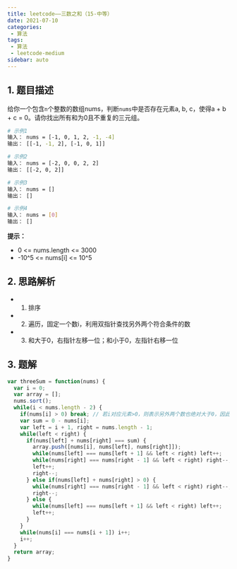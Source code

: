 ```yaml
---
title: leetcode——三数之和（15-中等）
date: 2021-07-10
categories:
 - 算法
tags:
 - 算法
 - leetcode-medium
sidebar: auto
--- 
```


## 1. 题目描述
给你一个包含`n`个整数的数组nums，判断`nums`中是否存在元素a, b, c，使得a + b + c = 0。请你找出所有和为0且不重复的三元组。  

```bash
# 示例1
输入： nums = [-1, 0, 1, 2, -1, -4]
输出： [[-1, -1, 2], [-1, 0, 1]]

# 示例2
输入： nums = [-2, 0, 0, 2, 2]
输出： [[-2, 0, 2]]

# 示例3
输入： nums = []
输出： []

# 示例4
输入： nums = [0]
输出： []
```

**提示：**  
- 0 <= nums.length <= 3000
- -10^5 <= nums[i] <= 10^5

## 2. 思路解析
- 1. 排序
- 2. 遍历，固定一个数i，利用双指针查找另外两个符合条件的数
- 3. 和大于0，右指针左移一位；和小于0，左指针右移一位

## 3. 题解
```js
var threeSum = function(nums) {
  var i = 0;
  var array = [];
  nums.sort();
  while(i < nums.length - 2) {
    if(nums[i] > 0) break; // 若i对应元素>0，则表示另外两个数也绝对大于0，因此跳出循环，直接返回
    var sum = 0 - nums[i];
    var left = i + 1, right = nums.length - 1;
    while(left < right) {
      if(nums[left] + nums[right] === sum) {
        array.push([nums[i], nums[left], nums[right]]);
        while(nums[left] === nums[left + 1] && left < right) left++;
        while(nums[right] === nums[right - 1] && left < right) right--;
        left++;
        right--;
      } else if(nums[left] + nums[right] > 0) {
        while(nums[right] === nums[right - 1] && left < right) right--;
        right--;
      } else {
        while(nums[left] === nums[left + 1] && left < right) left++;
        left++;
      }
    }
    while(nums[i] === nums[i + 1]) i++;
    i++;
  }
  return array;
}
```